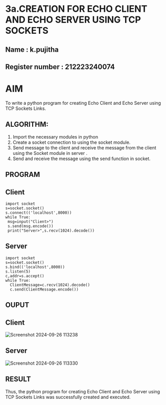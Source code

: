 # 3a.CREATION FOR ECHO CLIENT AND ECHO SERVER USING TCP SOCKETS
## Name : k.pujitha
## Register number : 212223240074
# AIM
To write a python program for creating Echo Client and Echo Server using TCP
Sockets Links.
## ALGORITHM:
1. Import the necessary modules in python
2. Create a socket connection to using the socket module.
3. Send message to the client and receive the message from the client using the Socket module in
 server .
4. Send and receive the message using the send function in socket.
## PROGRAM
## Client
```
import socket
s=socket.socket()
s.connect(('localhost',8000))
while True:
 msg=input("Client>")
 s.send(msg.encode())
 print("Server>",s.recv(1024).decode())
```
## Server
```
import socket
s=socket.socket()
s.bind(('localhost',8000))
s.listen(5)
c,addr=s.accept()
while True:
  ClientMessage=c.recv(1024).decode()
  c.send(ClientMessage.encode())
```
## OUPUT

## Client
![Screenshot 2024-09-26 113238](https://github.com/user-attachments/assets/e32b78be-1241-4fd3-83ac-7eeb98057446)

## Server
![Screenshot 2024-09-26 113330](https://github.com/user-attachments/assets/31c3ce45-4daf-4d85-890c-adfc23122e4b)

## RESULT
Thus, the python program for creating Echo Client and Echo Server using TCP Sockets Links 
was successfully created and executed.
